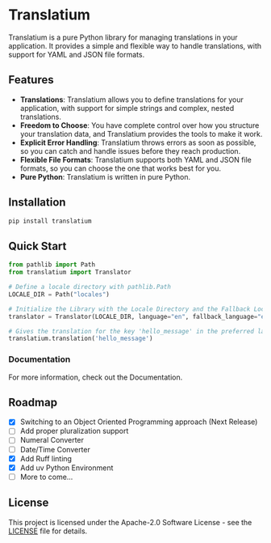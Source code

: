 # Translatium

Translatium is a pure Python library for managing translations in your application. It provides a simple and flexible way to handle translations, with support for YAML and JSON file formats.

## Features

- **Translations**: Translatium allows you to define translations for your application, with support for simple strings and complex, nested translations.
- **Freedom to Choose**: You have complete control over how you structure your translation data, and Translatium provides the tools to make it work.
- **Explicit Error Handling**: Translatium throws errors as soon as possible, so you can catch and handle issues before they reach production.
- **Flexible File Formats**: Translatium supports both YAML and JSON file formats, so you can choose the one that works best for you.
- **Pure Python**: Translatium is written in pure Python.

## Installation

```bash
pip install translatium
```

## Quick Start

```python
from pathlib import Path
from translatium import Translator

# Define a locale directory with pathlib.Path
LOCALE_DIR = Path("locales")

# Initialize the Library with the Locale Directory and the Fallback Locale
translator = Translator(LOCALE_DIR, language="en", fallback_language="en")

# Gives the translation for the key 'hello_message' in the preferred language if available, else in the fallback language
translatium.translation('hello_message')
```

### Documentation

For more information, check out the Documentation.

## Roadmap

- [x] Switching to an Object Oriented Programming approach (Next Release)
- [ ] Add proper pluralization support
- [ ] Numeral Converter
- [ ] Date/Time Converter
- [x] Add Ruff linting
- [x] Add uv Python Environment
- [ ] More to come...

## License

This project is licensed under the Apache-2.0 Software License - see the [LICENSE](LICENSE) file for details.
